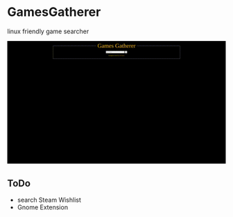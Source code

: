 # GamesGatherer
linux friendly game searcher

![](readmeData/gamesgathererDemo.gif)

## ToDo
  - search Steam Wishlist
  - Gnome Extension
